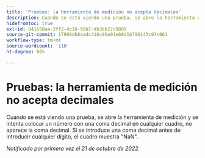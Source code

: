 ```yaml
---
title: 'Pruebas: la herramienta de medición no acepta decimales'
description: Cuando se está viendo una prueba, se abre la herramienta de medición y se intenta colocar un número con una coma decimal en cualquier cuadro, no aparece la coma decimal. Si el usuario introduce un punto decimal antes de introducir cualquier dígito, el cuadro muestra NaN.
hidefromtoc: true
exl-id: 841658aa-2ff2-4c10-95b7-db3bb27c9809
source-git-commit: 17906db6aadc416c8be01e60d1b796143c97c061
workflow-type: tm+mt
source-wordcount: '110'
ht-degree: 86%

---
```


# Pruebas: la herramienta de medición no acepta decimales

<!--This article is on the WF and WFP TOC. By request.-->

Cuando se está viendo una prueba, se abre la herramienta de medición y se intenta colocar un número con una coma decimal en cualquier cuadro, no aparece la coma decimal. Si se introduce una coma decimal antes de introducir cualquier dígito, el cuadro muestra &quot;NaN&quot;.

_Notificado por primera vez el 21 de octubre de 2022._

